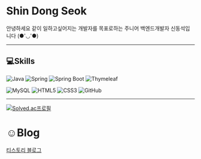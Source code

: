 # Shin Dong Seok
안녕하세요 같이 일하고싶어지는 개발자를 목표로하는 주니어 백엔드개발자 신동석입니다 (●'◡'●)


---
## 💻Skills
![Java](https://img.shields.io/badge/Java-007396.svg?style=for-the-badge&logo=Java&logoColor=white)
![Spring](https://img.shields.io/badge/Spring-6DB33F6.svg?style=for-the-badge&logo=Spring&logoColor=white)
![Spring Boot](https://img.shields.io/badge/Spring%20Boot-6DB33F.svg?style=for-the-badge&logo=Spring%20Boot&logoColor=white)
![Thymeleaf](https://img.shields.io/badge/Thymeleaf-005F0F.svg?style=for-the-badge&logo=Thymeleaf&logoColor=white)

![MySQL](https://img.shields.io/badge/MySQL-4479A1.svg?style=for-the-badge&logo=MySQL&logoColor=white)
![HTML5](https://img.shields.io/badge/HTML5-E34F26.svg?style=for-the-badge&logo=HTML5&logoColor=white)
![CSS3](https://img.shields.io/badge/CSS3-1572B6.svg?style=for-the-badge&logo=CSS3&logoColor=white)
![GitHub](https://img.shields.io/badge/GitHub-181717.svg?style=for-the-badge&logo=GitHub&logoColor=white)

---

[![Solved.ac프로필](http://mazassumnida.wtf/api/generate_badge?boj=dss1222)](https://solved.ac/dss1222)

# ☺Blog
[티스토리 블로그](https://dongseokstudy2.tistory.com/) 
  
